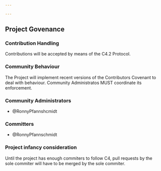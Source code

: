 ```yaml
---

---
```


## Project Govenance




### Contribution Handling

Contributions will be accepted by means of the C4.2 Protocol.


### Community Behaviour

The Project will implement recent versions of the Contributors Covenant to deal with behaviour.
Community Administratos MUST coordinate its enforcement.


### Community Administrators

* @RonnyPfannshcmidt

### Committers

* @RonnyPfannschmidt

### Project infancy consideration

Until the project has enough commiters to follow C4, pull requests by the sole commiter will have to be merged by the sole commiter.
